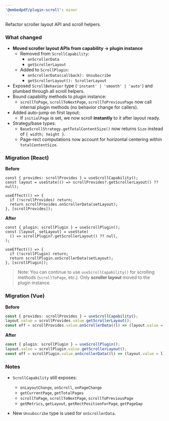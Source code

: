 ```yaml
---
'@embedpdf/plugin-scroll': minor
---
```


Refactor scroller layout API and scroll helpers.

### What changed

- **Moved scroller layout APIs from capability → plugin instance**
  - Removed from `ScrollCapability`:
    - `onScrollerData`
    - `getScrollerLayout`
  - Added to `ScrollPlugin`:
    - `onScrollerData(callback): Unsubscribe`
    - `getScrollerLayout(): ScrollerLayout`
- Exposed `ScrollBehavior` type (`'instant' | 'smooth' | 'auto'`) and plumbed through all scroll helpers.
- Bound capability methods to plugin instance:
  - `scrollToPage`, `scrollToNextPage`, `scrollToPreviousPage` now call internal plugin methods (no behavior change for callers).
- Added auto-jump on first layout:
  - If `initialPage` is set, we now scroll **instantly** to it after layout ready.
- Strategy/base types:
  - `BaseScrollStrategy.getTotalContentSize()` now returns `Size` instead of `{ width; height }`.
  - Page-rect computations now account for horizontal centering within `totalContentSize`.

### Migration (React)

**Before**

```tsx
const { provides: scrollProvides } = useScrollCapability();
const layout = useState(() => scrollProvides?.getScrollerLayout() ?? null);

useEffect(() => {
  if (!scrollProvides) return;
  return scrollProvides.onScrollerData(setLayout);
}, [scrollProvides]);
```

**After**

```tsx
const { plugin: scrollPlugin } = useScrollPlugin();
const [layout, setLayout] = useState(
  () => scrollPlugin?.getScrollerLayout() ?? null,
);

useEffect(() => {
  if (!scrollPlugin) return;
  return scrollPlugin.onScrollerData(setLayout);
}, [scrollPlugin]);
```

> Note: You can continue to use `useScrollCapability()` for scrolling methods (`scrollToPage`, etc.). Only **scroller layout** moved to the plugin instance.

### Migration (Vue)

**Before**

```ts
const { provides: scrollProvides } = useScrollCapability();
layout.value = scrollProvides.value.getScrollerLayout();
const off = scrollProvides.value.onScrollerData((l) => (layout.value = l));
```

**After**

```ts
const { plugin: scrollPlugin } = useScrollPlugin();
layout.value = scrollPlugin.value.getScrollerLayout();
const off = scrollPlugin.value.onScrollerData((l) => (layout.value = l));
```

### Notes

- `ScrollCapability` still exposes:

  - `onLayoutChange`, `onScroll`, `onPageChange`
  - `getCurrentPage`, `getTotalPages`
  - `scrollToPage`, `scrollToNextPage`, `scrollToPreviousPage`
  - `getMetrics`, `getLayout`, `getRectPositionForPage`, `getPageGap`

- New `Unsubscribe` type is used for `onScrollerData`.
